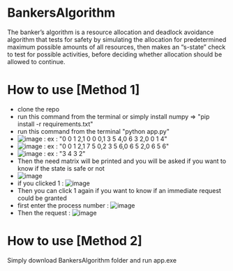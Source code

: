 # BankersAlgorithm

The banker’s algorithm is a resource allocation and deadlock avoidance algorithm that tests for safety by simulating the allocation for predetermined maximum possible amounts of all resources, then makes an “s-state” check to test for possible activities, before deciding whether allocation should be allowed to continue.

# How to use [Method 1]

 - clone the repo
 - run this command from the terminal or simply install numpy => "pip install -r requirements.txt"
 - run this command from the terminal "python app.py"
 - ![image](https://user-images.githubusercontent.com/54520113/118970698-cc4be880-b96e-11eb-973a-2a6f48ba4077.png) : ex : "0 0 1 2,1 0 0 0,1 3 5 4,0 6 3 2,0 0 1 4"
 - ![image](https://user-images.githubusercontent.com/54520113/118970747-dec62200-b96e-11eb-9deb-b8f91e6a87c9.png) : ex : "0 0 1 2,1 7 5 0,2 3 5 6,0 6 5 2,0 6 5 6"
 - ![image](https://user-images.githubusercontent.com/54520113/118970793-ebe31100-b96e-11eb-80bc-8fb8301e5f14.png) : ex : "3 4 3 2"
 - Then the need matrix will be printed and you will be asked if you want to know if the state is safe or not
 - ![image](https://user-images.githubusercontent.com/54520113/118971130-53995c00-b96f-11eb-9a80-42b67d74e4ea.png)
 - if you clicked 1 : ![image](https://user-images.githubusercontent.com/54520113/118971162-601db480-b96f-11eb-95da-1a7d76ea6ec5.png)
 - Then you can click 1 again if you want to know if an immediate request could be granted
 - first enter the process number : ![image](https://user-images.githubusercontent.com/54520113/118971239-7592de80-b96f-11eb-9960-c063241e4670.png)
 - Then the request : ![image](https://user-images.githubusercontent.com/54520113/118971376-a1ae5f80-b96f-11eb-9b7f-55c197ef52f2.png)

# How to use [Method 2]

Simply download BankersAlgorithm folder and run app.exe

